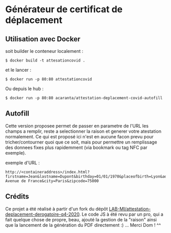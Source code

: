# Générateur de certificat de déplacement

## Utilisation avec Docker
soit builder le conteneur localement :
```console
$ docker build -t attesationcovid .
```
et le lancer :
```console
$ docker run -p 80:80 attestationcovid
```

Ou depuis le hub :
```console
$ docker run -p 80:80 acaranta/attestation-deplacement-covid-autofill
```

## Autofill
Cette version proposee permet de passer en parametre de l'URL les champs a remplir, reste a selectionner la raison et generer votre atestation normalement.
Ce qui est proposé ici n'est en aucune facon prevu pour tricher/contourner quoi que ce soit, mais pour permettre un remplissage des donnees fixes plus rapidemment (via bookmark ou tag NFC par exemple).

exemple d'URL :
```
http://<containeraddress>/index.html?firstname=Jean&lastname=Dupont&birthday=01/01/1970&placeofbirth=Lyon&address=999 Avenue de France&city=Paris&zipcode=75000
```
## Crédits

Ce projet a été réalisé à partir d'un fork du dépôt [LAB-MI/attestation-deplacement-derogatoire-q4-2020](https://github.com/LAB-MI/attestation-deplacement-derogatoire-q4-2020).
Le code JS à été revu par un pro, qui a fait quelque chose de propre, beau, ajouté la gestion de la "raison" ainsi que la lancement de la génération du PDF directement :) ... Merci Dom ! ^^
